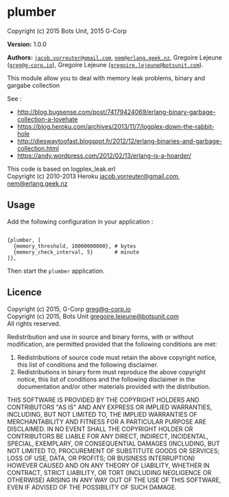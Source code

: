 

# plumber #

Copyright (c) 2015 Bots Unit, 2015 G-Corp

__Version:__ 1.0.0

__Authors:__ [`jacob.vorreuter@gmail.com`](mailto:jacob.vorreuter@gmail.com), [`nem@erlang.geek.nz`](mailto:nem@erlang.geek.nz), Gregoire Lejeune ([`greg@g-corp.io`](mailto:greg@g-corp.io)), Gregoire Lejeune ([`gregoire.lejeune@botsunit.com`](mailto:gregoire.lejeune@botsunit.com)).

This module allow you to deal with memory leak problems, binary and gargabe collection

See :
* http://blog.bugsense.com/post/74179424069/erlang-binary-garbage-collection-a-lovehate
* https://blog.heroku.com/archives/2013/11/7/logplex-down-the-rabbit-hole
* http://dieswaytoofast.blogspot.fr/2012/12/erlang-binaries-and-garbage-collection.html
* https://andy.wordpress.com/2012/02/13/erlang-is-a-hoarder/



This code is based on logplex_leak.erl <br />
Copyright (c) 2010-2013 Heroku <jacob.vorreuter@gmail.com>, <nem@erlang.geek.nz>


## Usage ##

Add the following configuration in your application :
```

{plumber, [
  {memory_threshold, 10000000000}, # bytes
  {memory_check_interval, 5}       # minute
]},

```


Then start the `plumber` application.


## Licence ##

Copyright (c) 2015, G-Corp <greg@g-corp.io><br />
Copyright (c) 2015, Bots Unit <gregoire.lejeune@botsunit.com><br />
All rights reserved.

Redistribution and use in source and binary forms, with or without modification, are permitted provided that the following conditions are met:

1. Redistributions of source code must retain the above copyright notice, this list of conditions and the following disclaimer.
1. Redistributions in binary form must reproduce the above copyright notice, this list of conditions and the following disclaimer in the documentation and/or other materials provided with the distribution.


THIS SOFTWARE IS PROVIDED BY THE COPYRIGHT HOLDERS AND CONTRIBUTORS "AS IS" AND ANY EXPRESS OR IMPLIED WARRANTIES, INCLUDING, BUT NOT LIMITED TO, THE IMPLIED WARRANTIES OF MERCHANTABILITY AND FITNESS FOR A PARTICULAR PURPOSE ARE DISCLAIMED. IN NO EVENT SHALL THE COPYRIGHT HOLDER OR CONTRIBUTORS BE LIABLE FOR ANY DIRECT, INDIRECT, INCIDENTAL, SPECIAL, EXEMPLARY, OR CONSEQUENTIAL DAMAGES (INCLUDING, BUT NOT LIMITED TO, PROCUREMENT OF SUBSTITUTE GOODS OR SERVICES; LOSS OF USE, DATA, OR PROFITS; OR BUSINESS INTERRUPTION) HOWEVER CAUSED AND ON ANY THEORY OF LIABILITY, WHETHER IN CONTRACT, STRICT LIABILITY, OR TORT (INCLUDING NEGLIGENCE OR OTHERWISE) ARISING IN ANY WAY OUT OF THE USE OF THIS SOFTWARE, EVEN IF ADVISED OF THE POSSIBILITY OF SUCH DAMAGE.

